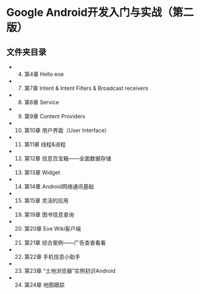 Google Android开发入门与实战（第二版）
======================

## 文件夹目录

- 04. 第4章  Hello eoe
- 07. 第7章  Intent & Intent Filters & Broadcast receivers
- 08. 第8章  Service
- 09. 第9章  Content Providers
- 10. 第10章  用户界面（User Interface）
- 11. 第11章  线程&进程
- 12. 第12章  信息百宝箱——全面数据存储
- 13. 第13章  Widget
- 14. 第14章  Android网络通讯基础
- 15. 第15章  灵活的应用
- 19. 第19章  图书信息查询
- 20. 第20章  Eoe Wiki客户端
- 21. 第21章  综合案例——广告查查看看
- 22. 第22章  手机信息小助手
- 23. 第23章 “土地浏览器”实例初识Android
- 24. 第24章  地图跟踪
